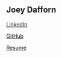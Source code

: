 ## Joey Dafforn

[LinkedIn](https://www.linkedin.com/in/joey-dafforn-0605b2126/)

[GitHub](https://github.com/joey-dafforn)

[Resume](https://www.scribd.com/document/358545723/Joey-Dafforn-s-Resume)


